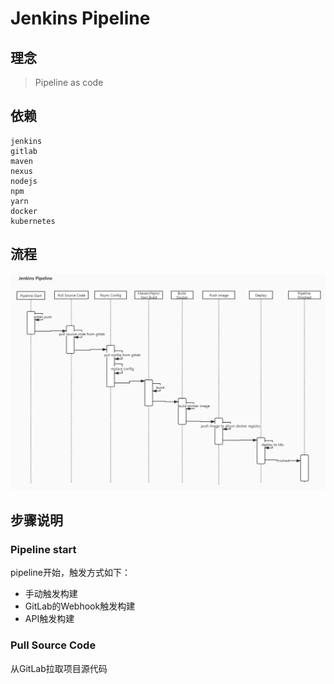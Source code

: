 # Jenkins Pipeline

## 理念
> Pipeline as code

## 依赖
    jenkins
    gitlab
    maven
    nexus
    nodejs
    npm
    yarn
    docker
    kubernetes

## 流程
![img](images/jenkins-pipeline/jenkins-pipeline.png)

## 步骤说明
### Pipeline start
pipeline开始，触发方式如下：
- 手动触发构建
- GitLab的Webhook触发构建
- API触发构建

### Pull Source Code
从GitLab拉取项目源代码


